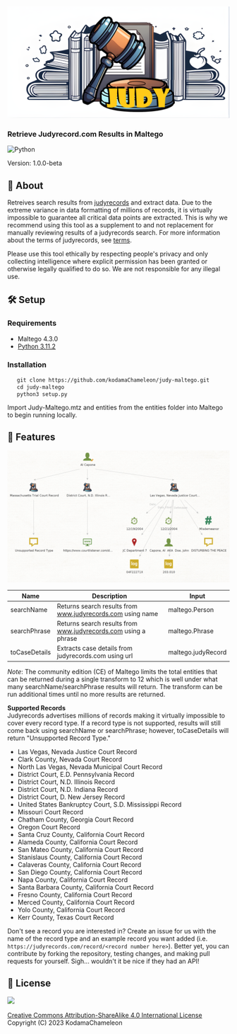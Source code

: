 <img src="./img/judy-maltego2.png">

### Retrieve Judyrecord.com Results in Maltego

![Python](https://img.shields.io/badge/python-3670A0?style=for-the-badge&logo=python&logoColor=ffdd54)

Version: 1.0.0-beta

## 💎 About

Retreives search results from [judyrecords](https://judyrecords.com) and extract data. Due to the extreme variance in data formatting of millions of records, it is virtually impossible to guarantee all critical data points are extracted. This is why we recommend using this tool as a supplement to and not replacement for manually reviewing results of a judyrecords search. For more information about the terms of judyrecords, see [terms](https://judyrecords.com/terms).

Please use this tool ethically by respecting people's privacy and only collecting intelligence where explicit permission has been granted or otherwise legally qualified to do so. We are not responsible for any illegal use.

## 🛠️ Setup

### Requirements
- Maltego 4.3.0
- [Python 3.11.2](./requirements.txt)

   
### Installation
```
   git clone https://github.com/kodamaChameleon/judy-maltego.git
   cd judy-maltego
   python3 setup.py
```

Import Judy-Maltego.mtz and entities from the entities folder into Maltego to begin running locally.

## 🧙 Features

<img src="./img/judy_demo.png" width="600px">

| Name               | Description                                                       | Input              |
|--------------------|-------------------------------------------------------------------|--------------------|
| searchName         | Returns search results from www.judyrecords.com using name        | maltego.Person     |
| searchPhrase       | Returns search results from www.judyrecords.com using a phrase    | maltego.Phrase     |
| toCaseDetails      | Extracts case details from judyrecords.com using url              | maltego.judyRecord |

*Note*: The community edition (CE) of Maltego limits the total entities that can be returned during a single transform to 12 which is well under what many searchName/searchPhrase results will return. The transform can be run additional times until no more results are returned.

**Supported Records**  
Judyrecords advertises millions of records making it virtually impossible to cover every record type. If a record type is not supported, results will still come back using searchName or searchPhrase; however, toCaseDetails will return "Unsupported Record Type."  
- Las Vegas, Nevada Justice Court Record
- Clark County, Nevada Court Record
- North Las Vegas, Nevada Municipal Court Record
- District Court, E.D. Pennsylvania Record
- District Court, N.D. Illinois Record
- District Court, N.D. Indiana Record
- District Court, D. New Jersey Record
- United States Bankruptcy Court, S.D. Mississippi Record
- Missouri Court Record
- Chatham County, Georgia Court Record
- Oregon Court Record
- Santa Cruz County, California Court Record
- Alameda County, California Court Record
- San Mateo County, California Court Record
- Stanislaus County, California Court Record
- Calaveras County, California Court Record
- San Diego County, California Court Record
- Napa County, California Court Record
- Santa Barbara County, California Court Record
- Fresno County, California Court Record
- Merced County, California Court Record
- Yolo County, California Court Record
- Kerr County, Texas Court Record

Don't see a record you are interested in? Create an issue for us with the name of the record type and an example record you want added (i.e. `https://judyrecords.com/record/<record number here>`). Better yet, you can contribute by forking the repository, testing changes, and making pull requests for yourself. Sigh... wouldn't it be nice if they had an API!
   
## 📜 License
<img src="https://creativecommons.org/images/deed/FreeCulturalWorks_seal_x2.jpg" height="100px">

[Creative Commons Attribution-ShareAlike 4.0 International License](https://creativecommons.org/licenses/by-sa/4.0/)  
Copyright (C) 2023 KodamaChameleon
